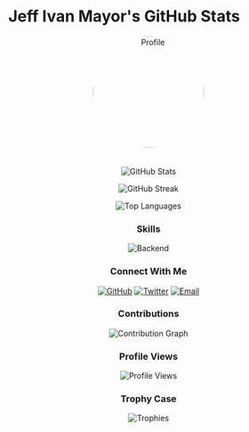 # Jeff Ivan Mayor's GitHub Stats

<div align="center">

<img src="https://github.com/account" alt="Profile" width="200" height="200" style="border-radius: 50%; margin-bottom: 20px;">

![GitHub Stats](https://github-readme-stats.vercel.app/api?username=oneetnwt&show_icons=true&theme=radical)

![GitHub Streak](https://github-readme-streak-stats.herokuapp.com/?user=oneetnwt&theme=radical)

![Top Languages](https://github-readme-stats.vercel.app/api/top-langs/?username=oneetnwt&layout=compact&theme=radical)

### Skills
![Backend](https://img.shields.io/badge/Backend-eab308?style=for-the-badge&logo=Backend&logoColor=white)

### Connect With Me
[![GitHub](https://img.shields.io/badge/GitHub-000000?style=for-the-badge&logo=GitHub&logoColor=white)](https://github.com/oneetnwt)
[![Twitter](https://img.shields.io/badge/Twitter-1DA1F2?style=for-the-badge&logo=Twitter&logoColor=white)](x.com/one_tnwt)
[![Email](https://img.shields.io/badge/Email-D14836?style=for-the-badge&logo=Gmail&logoColor=white)](mailto:jeffivanbiosanomayor@gmail.com)

### Contributions
![Contribution Graph](https://github-readme-activity-graph.vercel.app/graph?username=oneetnwt&theme=react-dark)

### Profile Views
![Profile Views](https://komarev.com/ghpvc/?username=oneetnwt&color=blueviolet)

### Trophy Case
![Trophies](https://github-profile-trophy.vercel.app/?username=oneetnwt&theme=darkhub&row=1)

</div>
